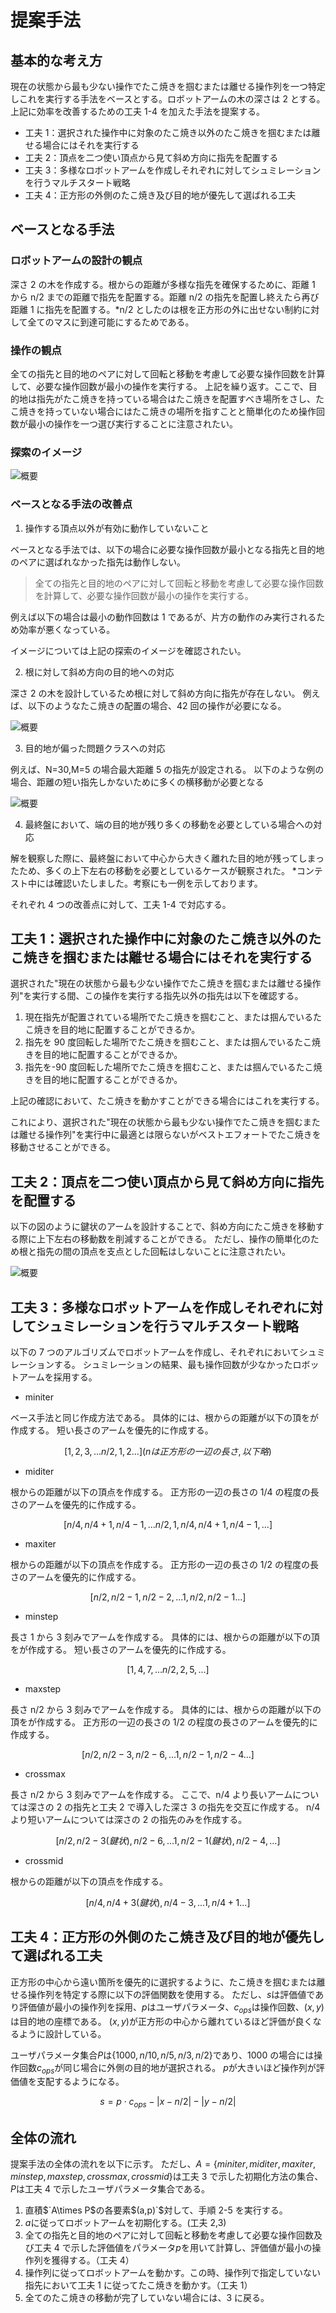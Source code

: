 # 提案手法

## 基本的な考え方

現在の状態から最も少ない操作でたこ焼きを掴むまたは離せる操作列を一つ特定しこれを実行する手法をベースとする。ロボットアームの木の深さは 2 とする。
上記に効率を改善するための工夫 1-4 を加えた手法を提案する。

- 工夫 1：選択された操作中に対象のたこ焼き以外のたこ焼きを掴むまたは離せる場合にはそれを実行する
- 工夫 2：頂点を二つ使い頂点から見て斜め方向に指先を配置する
- 工夫 3：多様なロボットアームを作成しそれぞれに対してシュミレーションを行うマルチスタート戦略
- 工夫 4：正方形の外側のたこ焼き及び目的地が優先して選ばれる工夫

## ベースとなる手法

### ロボットアームの設計の観点

深さ 2 の木を作成する。根からの距離が多様な指先を確保するために、距離 1 から n/2 までの距離で指先を配置する。距離 n/2 の指先を配置し終えたら再び距離 1 に指先を配置する。\*n/2 としたのは根を正方形の外に出せない制約に対して全てのマスに到達可能にするためである。

### 操作の観点

全ての指先と目的地のペアに対して回転と移動を考慮して必要な操作回数を計算して、必要な操作回数が最小の操作を実行する。
上記を繰り返す。ここで、目的地は指先がたこ焼きを持っている場合はたこ焼きを配置すべき場所をさし、たこ焼きを持っていない場合にはたこ焼きの場所を指すことと簡単化のため操作回数が最小の操作を一つ選び実行することに注意されたい。

### 探索のイメージ

![概要](../data/Supplement/method1.gif)

### ベースとなる手法の改善点

1. 操作する頂点以外が有効に動作していないこと

ベースとなる手法では、以下の場合に必要な操作回数が最小となる指先と目的地のペアに選ばれなかった指先は動作しない。

> 全ての指先と目的地のペアに対して回転と移動を考慮して必要な操作回数を計算して、必要な操作回数が最小の操作を実行する。

例えば以下の場合は最小の動作回数は 1 であるが、片方の動作のみ実行されるため効率が悪くなっている。

イメージについては上記の探索のイメージを確認されたい。

2. 根に対して斜め方向の目的地への対応

深さ 2 の木を設計しているため根に対して斜め方向に指先が存在しない。
例えば、以下のようなたこ焼きの配置の場合、42 回の操作が必要になる。

![概要](../data/prob.gif)

3. 目的地が偏った問題クラスへの対応

例えば、N=30,M=5 の場合最大距離 5 の指先が設定される。
以下のような例の場合、距離の短い指先しかないために多くの横移動が必要となる

![概要](../data/Supplement/method3_without.gif)

4. 最終盤において、端の目的地が残り多くの移動を必要としている場合への対応

解を観察した際に、最終盤において中心から大きく離れた目的地が残ってしまったため、多くの上下左右の移動を必要としているケースが観察された。 \*コンテスト中には確認いたしました。考察にも一例を示しております。

それぞれ 4 つの改善点に対して、工夫 1-4 で対応する。

## 工夫 1：選択された操作中に対象のたこ焼き以外のたこ焼きを掴むまたは離せる場合にはそれを実行する

選択された"現在の状態から最も少ない操作でたこ焼きを掴むまたは離せる操作列"を実行する間、この操作を実行する指先以外の指先は以下を確認する。

1. 現在指先が配置されている場所でたこ焼きを掴むこと、または掴んでいるたこ焼きを目的地に配置することができるか。
2. 指先を 90 度回転した場所でたこ焼きを掴むこと、または掴んでいるたこ焼きを目的地に配置することができるか。
3. 指先を-90 度回転した場所でたこ焼きを掴むこと、または掴んでいるたこ焼きを目的地に配置することができるか。

上記の確認において、たこ焼きを動かすことができる場合にはこれを実行する。

これにより、選択された"現在の状態から最も少ない操作でたこ焼きを掴むまたは離せる操作列"を実行中に最適とは限らないがベストエフォートでたこ焼きを移動させることができる。

## 工夫 2：頂点を二つ使い頂点から見て斜め方向に指先を配置する

以下の図のように鍵状のアームを設計することで、斜め方向にたこ焼きを移動する際に上下左右の移動数を削減することができる。
ただし、操作の簡単化のため根と指先の間の頂点を支点とした回転はしないことに注意されたい。

![概要](../data/cross.gif)

## 工夫 3：多様なロボットアームを作成しそれぞれに対してシュミレーションを行うマルチスタート戦略

以下の 7 つのアルゴリズムでロボットアームを作成し、それぞれにおいてシュミレーションする。
シュミレーションの結果、最も操作回数が少なかったロボットアームを採用する。

- miniter

ベース手法と同じ作成方法である。
具体的には、根からの距離が以下の頂をが作成する。
短い長さのアームを優先的に作成する。

```math
[1,2,3,...n/2,1,2...](nは正方形の一辺の長さ,以下略)
```

- miditer

根からの距離が以下の頂点を作成する。
正方形の一辺の長さの 1/4 の程度の長さのアームを優先的に作成する。

```math
[n/4,n/4+1,n/4-1,...n/2,1,n/4,n/4+1,n/4-1,...]
```

- maxiter

根からの距離が以下の頂点を作成する。
正方形の一辺の長さの 1/2 の程度の長さのアームを優先的に作成する。

```math
[n/2,n/2-1,n/2-2,...1,n/2,n/2-1...]
```

- minstep

長さ 1 から 3 刻みでアームを作成する。
具体的には、根からの距離が以下の頂をが作成する。
短い長さのアームを優先的に作成する。

```math
[1,4,7,...n/2,2,5,...]
```

- maxstep

長さ n/2 から 3 刻みでアームを作成する。
具体的には、根からの距離が以下の頂をが作成する。
正方形の一辺の長さの 1/2 の程度の長さのアームを優先的に作成する。

```math
[n/2,n/2-3,n/2-6,...1,n/2-1,n/2-4...]
```

- crossmax

長さ n/2 から 3 刻みでアームを作成する。
ここで、n/4 より長いアームについては深さの 2 の指先と工夫 2 で導入した深さ 3 の指先を交互に作成する。
n/4 より短いアームについては深さの 2 の指先のみを作成する。

```math
[n/2,n/2-3(鍵状),n/2-6,...1,n/2-1(鍵状),n/2-4,...]
```

- crossmid

根からの距離が以下の頂点を作成する。

```math
[n/4,n/4+3(鍵状),n/4-3,...1,n/4+1...]
```

## 工夫 4：正方形の外側のたこ焼き及び目的地が優先して選ばれる工夫

正方形の中心から遠い箇所を優先的に選択するように、たこ焼きを掴むまたは離せる操作列を特定する際に以下の評価関数を使用する。
ただし、$`s`$は評価値であり評価値が最小の操作列を採用、$`p`$はユーザパラメータ、$`c_{ops}`$は操作回数、$`(x,y)`$は目的地の座標である。
$`(x,y)`$が正方形の中心から離れているほど評価が良くなるように設計している。

ユーザパラメータ集合$P$は$`\{1000,n/10,n/5,n/3,n/2\}`$であり、1000 の場合には操作回数$`c_{ops}`$が同じ場合に外側の目的地が選択される。
$`p`$が大きいほど操作列が評価値を支配するようになる。

```math
s = p\cdot c_{ops} -|x - n / 2| - |y - n / 2|
```

## 全体の流れ

提案手法の全体の流れを以下に示す。
ただし、$`A=\{miniter,miditer,maxiter,minstep,maxstep,crossmax,crossmid\}`$は工夫 3 で示した初期化方法の集合、$`P`$は工夫 4 で示したユーザパラメータ集合である。

1. 直積$`A\times P$の各要素$(a,p)`$対して、手順 2-5 を実行する。
2. $`a`$に従ってロボットアームを初期化する。(工夫 2,3)
3. 全ての指先と目的地のペアに対して回転と移動を考慮して必要な操作回数及び工夫 4 で示した評価値をパラメータ$`p`$を用いて計算し、評価値が最小の操作列を獲得する。（工夫 4）
4. 操作列に従ってロボットアームを動かす。この時、操作列で指定していない指先において工夫 1 に従ってたこ焼きを動かす。（工夫 1）
5. 全てのたこ焼きの移動が完了していない場合には、3 に戻る。
